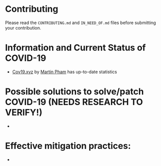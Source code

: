 # Contributing
Please read the `CONTRIBUTING.md` and `IN_NEED_OF.md` files before submitting your contribution.

# Information and Current Status of COVID-19

- [Cov19.xyz](https://www.cov19.xyz/) by [Martin Pham](https://github.com/martinpham) has up-to-date statistics


# Possible solutions to solve/patch COVID-19 (NEEDS RESEARCH TO VERIFY!)

- 


# Effective mitigation practices:

-
